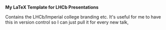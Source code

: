 **My LaTeX Template for LHCb Presentations**

Contains the LHCb/Imperial college branding etc. It's useful for me to have this in version control so I can just pull it for every new talk,
